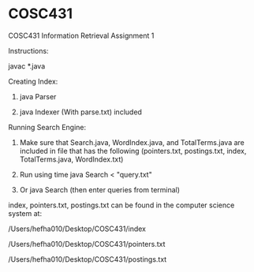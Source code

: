 # COSC431
COSC431 Information Retrieval Assignment 1

Instructions:

javac *.java

Creating Index:

1. java Parser

2. java Indexer (With parse.txt) included


Running Search Engine:

1. Make sure that Search.java, WordIndex.java, and TotalTerms.java are included in file that has the following
   (pointers.txt, postings.txt, index, TotalTerms.java, WordIndex.txt)
   
2. Run using time java Search < "query.txt"

3. Or java Search (then enter queries from terminal)

index, pointers.txt, postings.txt can be found in the computer science system at:

/Users/hefha010/Desktop/COSC431/index

/Users/hefha010/Desktop/COSC431/pointers.txt

/Users/hefha010/Desktop/COSC431/postings.txt





